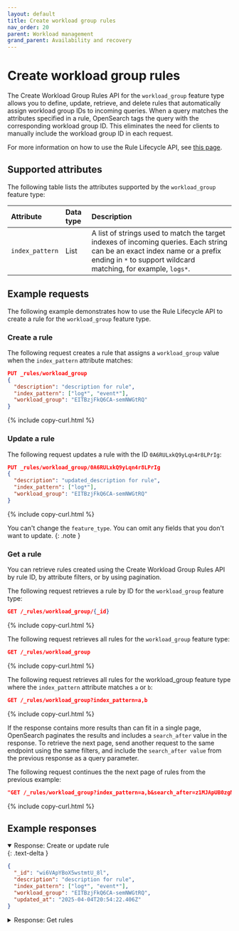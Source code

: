 ```yaml
---
layout: default
title: Create workload group rules
nav_order: 20
parent: Workload management
grand_parent: Availability and recovery
---
```


# Create workload group rules

The Create Workload Group Rules API for the `workload_group` feature type allows you to define, update, retrieve, and delete rules that automatically assign workload group IDs to incoming queries. When a query matches the attributes specified in a rule, OpenSearch tags the query with the corresponding workload group ID. This eliminates the need for clients to manually include the workload group ID in each request.

For more information on how to use the Rule Lifecycle API, see [this page]({{site.url}}{{site.baseurl}}/tuning-your-cluster/availability-and-recovery/rule-based-autotagging/rule-lifecycle-api/).

## Supported attributes

The following table lists the attributes supported by the `workload_group` feature type:

| Attribute  | Data type | Description  |
| :--- | :--- | :--- |
| `index_pattern` | List      | A list of strings used to match the target indexes of incoming queries. Each string can be an exact index name or a prefix ending in `*` to support wildcard matching, for example, `logs*`. |


## Example requests

The following example demonstrates how to use the Rule Lifecycle API to create a rule for the `workload_group` feature type.

### Create a rule

The following request creates a rule that assigns a `workload_group` value when the `index_pattern` attribute matches:

```json
PUT _rules/workload_group
{
  "description": "description for rule",
  "index_pattern": ["log*", "event*"],
  "workload_group": "EITBzjFkQ6CA-semNWGtRQ"
}
```
{% include copy-curl.html %}

### Update a rule

The following request updates a rule with the ID `0A6RULxkQ9yLqn4r8LPrIg`:

```json
PUT _rules/workload_group/0A6RULxkQ9yLqn4r8LPrIg
{
  "description": "updated_description for rule",
  "index_pattern": ["log*"],
  "workload_group": "EITBzjFkQ6CA-semNWGtRQ"
}
```
{% include copy-curl.html %}

You can't change the `feature_type`. You can omit any fields that you don't want to update.
{: .note }

### Get a rule

You can retrieve rules created using the Create Workload Group Rules API by rule ID, by attribute filters, or by using pagination.

The following request retrieves a rule by ID for the `workload_group` feature type:

```json
GET /_rules/workload_group/{_id}
```
{% include copy-curl.html %}

The following request retrieves all rules for the `workload_group` feature type:

```json
GET /_rules/workload_group
```
{% include copy-curl.html %}

The following request retrieves all rules for the workload_group feature type where the `index_pattern` attribute matches `a` or `b`:

```json
GET /_rules/workload_group?index_pattern=a,b
```
{% include copy-curl.html %}

If the response contains more results than can fit in a single page, OpenSearch paginates the results and includes a `search_after` value in the response.
To retrieve the next page, send another request to the same endpoint using the same filters, and include the `search_after value` from the previous response as a query parameter.

The following request continues the the next page of rules from the previous example:

```json
"GET /_rules/workload_group?index_pattern=a,b&search_after=z1MJApUB0zgMcDmz-UQq"
```
{% include copy-curl.html %}

## Example responses

<details open markdown="block"> 
  <summary> 
    Response: Create or update rule 
  </summary> 
  {: .text-delta }

```json
{
  "_id": "wi6VApYBoX5wstmtU_8l",
  "description": "description for rule",
  "index_pattern": ["log*", "event*"],
  "workload_group": "EITBzjFkQ6CA-semNWGtRQ",
  "updated_at": "2025-04-04T20:54:22.406Z"
}
```

</details>


<details markdown="block"> 
  <summary> 
    Response: Get rules 
  </summary> 
  {: .text-delta }

```json
{
  "rules": [
    {
      "_id": "z1MJApUB0zgMcDmz-UQq",
      "description": "Rule for tagging workload_group_id to index123",
      "index_pattern": ["index123"],
      "workload_group": "workload_group_id",
      "updated_at": "2025-02-14T01:19:22.589Z"
    },
    ...
  ],
  "search_after": ["z1MJApUB0zgMcDmz-UQq"]
}
```

If the `search_after` field is present in the response, more results are available.  
To retrieve the next page, include the `search_after` value in the next `GET` request as a query parameter, such as `GET /_rules/{feature_type}?search_after=z1MJApUB0zgMcDmz-UQq`.

</details>
